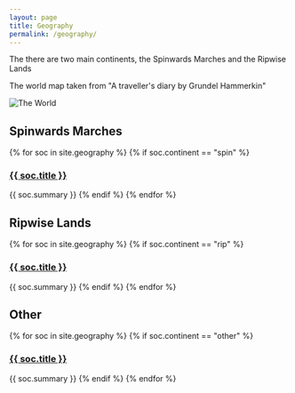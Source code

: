 ```yaml
---
layout: page
title: Geography
permalink: /geography/
---
```


The there are two main continents, the Spinwards Marches and the Ripwise Lands

The world map taken from "A traveller's diary by Grundel Hammerkin"

![The World](/assets/full-world-map.jpg)

<h2>Spinwards Marches</h2>

{% for soc in site.geography %}
{% if soc.continent == "spin" %}
<h3><a href="{{ soc.url }}">{{ soc.title }}</a></h3>
{{ soc.summary }}
{% endif %}
{% endfor %}

<h2>Ripwise Lands</h2>

{% for soc in site.geography %}
{% if soc.continent == "rip" %}
<h3><a href="{{ soc.url }}">{{ soc.title }}</a></h3>
{{ soc.summary }}
{% endif %}
{% endfor %}

<h2>Other</h2>

{% for soc in site.geography %}
{% if soc.continent == "other" %}
<h3><a href="{{ soc.url }}">{{ soc.title }}</a></h3>
{{ soc.summary }}
{% endif %}
{% endfor %}
